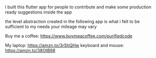 
I built this flutter app for people to contribute and make some production ready suggestions inside the app

the level abstraction created in the following app is what i felt to be sufficient to my needs
your mileage may vary

Buy me a coffee: https://www.buymeacoffee.com/purifiedcode

My laptop: https://amzn.to/3rShQHw
keyboard and mouse: https://amzn.to/38OtB98

